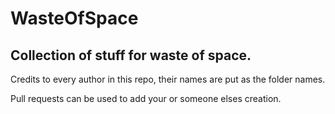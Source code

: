 # WasteOfSpace
## Collection of stuff for waste of space.

Credits to every author in this repo, their names are put as the folder names.

Pull requests can be used to add your or someone elses creation.